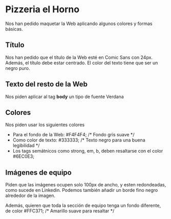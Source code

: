 # Pizzeria el Horno

Nos han pedido maquetar la Web aplicando algunos colores y formas básicas.

## Título

Nos han pedido que el título de la Web esté en Comic Sans con 24px. Además, el título debe estar centrado. El color del texto tiene que ser un negro puro.

## Texto del resto de la Web

Nos piden aplicar al tag **body** un tipo de fuente Verdana

## Colores

Nos piden usar los siguientes colores

- Para el fondo de la Web: #F4F4F4; /* Fondo gris suave */
- Como color de texto: #333333; /* Texto negro para una buena legibilidad */
- Los tags semátnicos como strong, em, b, deben resaltarse con el color #6EC0E3;


## Imágenes de equipo

Piden que las imágenes ocupen solo 100px de ancho, y esten redondeadas, como sucede en Linkedin. Podemos también añadir un borde fino negro alrededor de la imagen.

Además, quieren que toda la sección de equipo tenga un fondo diferente, de color #FFC371; /* Amarillo suave para resaltar */